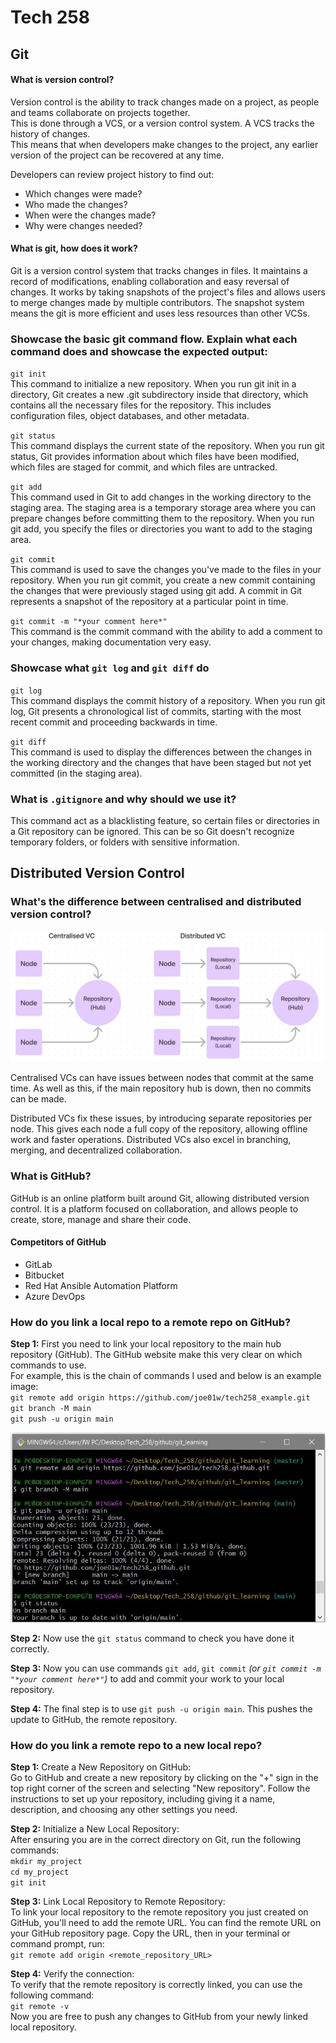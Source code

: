 # Tech 258
## Git

#### What is version control? 
Version control is the ability to track changes made on a project, as people and teams collaborate on projects together.
<br>This is done through a VCS, or a version control system. A VCS tracks the history of changes.
<br> This means that when developers make changes to the project, any earlier version of the project can be recovered at any time.

Developers can review project history to find out:
* Which changes were made?
* Who made the changes?
* When were the changes made?
* Why were changes needed?

#### What is git, how does it work? 
Git is a version control system that tracks changes in files. It maintains a record of modifications, enabling collaboration and easy reversal of changes. 
It works by taking snapshots of the project's files and allows users to merge changes made by multiple contributors. 
The snapshot system means the git is more efficient and uses less resources than other VCSs.

### Showcase the basic git command flow. Explain what each command does and showcase the expected output: 

`git init` 
<br>This command to initialize a new repository. When you run git init in a directory, Git creates a new .git subdirectory inside that directory, which contains all the necessary files for the repository. 
This includes configuration files, object databases, and other metadata.
<br>

`git status` 
<br>This command displays the current state of the repository. 
When you run git status, Git provides information about which files have been modified, which files are staged for commit, and which files are untracked.

`git add` 
<br>This command used in Git to add changes in the working directory to the staging area. The staging area is a temporary storage area where you can prepare changes before committing them to the repository.
When you run git add, you specify the files or directories you want to add to the staging area.

`git commit` 
<br> This command is used to save the changes you've made to the files in your repository. 
When you run git commit, you create a new commit containing the changes that were previously staged using git add.
A commit in Git represents a snapshot of the repository at a particular point in time.

`git commit -m "*your comment here*"`
<br> This command is the commit command with the ability to add a comment to your changes, making documentation very easy.

### Showcase what `git log` and `git diff` do 

`git log`
<br> This command displays the commit history of a repository. 
When you run git log, Git presents a chronological list of commits, starting with the most recent commit and proceeding backwards in time.

`git diff`
<br>This command is used to display the differences between the changes in the working directory and the changes that have been staged but not yet committed (in the staging area).

### What is `.gitignore` and why should we use it?
This command act as a blacklisting feature, so certain files or directories in a Git repository can be ignored.
This can be so Git doesn't recognize temporary folders, or folders with sensitive information.

## Distributed Version Control

### What's the difference between centralised and distributed version control?

![VC_diagram2.jpg](VC_diagram2.jpg)

Centralised VCs can have issues between nodes that commit at the same time. 
As well as this, if the main repository hub is down, then no commits can be made.

Distributed VCs fix these issues, by introducing separate repositories per node. 
This gives each node a full copy of the repository, allowing offline work and faster operations. 
Distributed VCs also excel in branching, merging, and decentralized collaboration.

### What is GitHub?

GitHub is an online platform built around Git, allowing distributed version control.
It is a platform focused on collaboration, and allows people to create, store, manage and share their code. 

#### Competitors of GitHub

* GitLab
* Bitbucket
* Red Hat Ansible Automation Platform
* Azure DevOps

### How do you link a local repo to a remote repo on GitHub?

**Step 1:** First you need to link your local repository to the main hub repository (GitHub). 
The GitHub website make this very clear on which commands to use.
<br> For example, this is the chain of commands I used and below is an example image:
<br>`git remote add origin https://github.com/joe01w/tech258_example.git`
<br>`git branch -M main`
<br>`git push -u origin main`

![git_screenshot - Copy.jpg](git_screenshot%20-%20Copy.jpg)

**Step 2:** Now use the `git status` command to check you have done it correctly.

**Step 3:** Now you can use commands `git add`, `git commit` *(or `git commit -m "*your comment here*"`)*
to add and commit your work to your local repository.

**Step 4:** The final step is to use `git push -u origin main`. 
This pushes the update to GitHub, the remote repository.

### How do you link a remote repo to a new local repo?

**Step 1:** Create a New Repository on GitHub:
<br>Go to GitHub and create a new repository by clicking on the "+" sign in the top right corner of the screen and selecting "New repository". 
Follow the instructions to set up your repository, including giving it a name, description, and choosing any other settings you need.

**Step 2:** Initialize a New Local Repository:
<br>After ensuring you are in the correct directory on Git, run the following commands:
<br>`mkdir my_project`
<br>`cd my_project`
<br>`git init`

**Step 3:** Link Local Repository to Remote Repository:
<br>To link your local repository to the remote repository you just created on GitHub, you'll need to add the remote URL. You can find the remote URL on your GitHub repository page. 
Copy the URL, then in your terminal or command prompt, run:
<br>`git remote add origin <remote_repository_URL>`

**Step 4:** Verify the connection:
<br>To verify that the remote repository is correctly linked, you can use the following command:
<br>`git remote -v`
<br>Now you are free to push any changes to GitHub from your newly linked local repository.